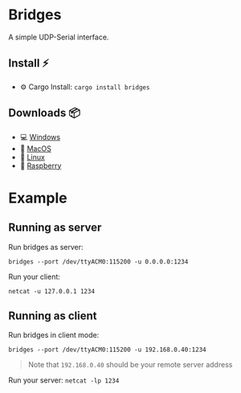 # Bridges

A simple UDP-Serial interface.

## Install :zap:
- :gear: Cargo Install: `cargo install bridges`

## Downloads :package:

- :computer: [Windows](https://github.com/patrickelectric/bridges/releases/download/continuous/bridges-i686-pc-windows-msvc.zip)
- :apple: [MacOS](https://github.com/patrickelectric/bridges/releases/download/continuous/bridges-x86_64-apple-darwin)
- :penguin: [Linux](https://github.com/patrickelectric/bridges/releases/download/continuous/bridges-armv7-unknown-linux-musleabihf)
- :strawberry: [Raspberry](https://github.com/patrickelectric/bridges/releases/download/continuous/bridges-armv7-unknown-linux-musleabihf)

# Example
## Running as server
Run bridges as server:

`bridges --port /dev/ttyACM0:115200 -u 0.0.0.0:1234`

Run your client:

`netcat -u 127.0.0.1 1234`

## Running as client
Run bridges in client mode:

`bridges --port /dev/ttyACM0:115200 -u 192.168.0.40:1234`
> Note that `192.168.0.40` should be your remote server address

Run your server:
`netcat -lp 1234`